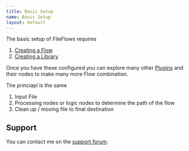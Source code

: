 ```yaml
---
title: Basic Setup
name: Basic Setup
layout: default
---
```


The basic setup of FileFlows requires

1. [Creating a Flow](https://github.com/revenz/FileFlows/wiki/Creating-a-Flow)
2. [Creating a Library](https://github.com/revenz/FileFlows/wiki/Creating-a-Library)

Once you have these configured you can explore many other [Plugins](https://github.com/revenz/FileFlows/wiki/Plugins) and their nodes to make many more Flow combination.  

The princiapl is the same
1. Input File
2. Processing nodes or logic nodes to determine the path of the flow
3. Clean up / moving file to final destination

## Support
You can contact me on the [support forum](https://forums.fileflows.com). 
